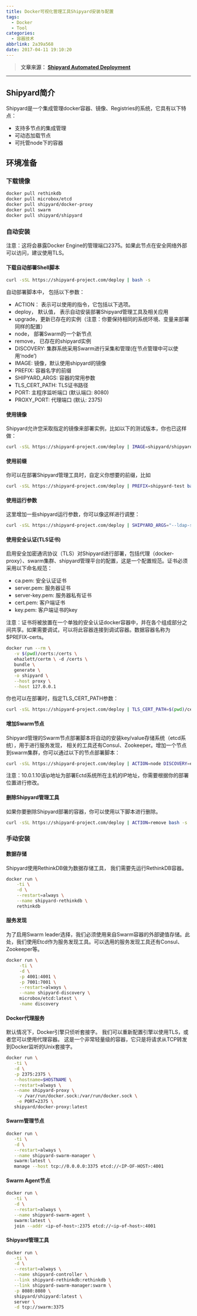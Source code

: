 ```yaml
---
title: Docker可视化管理工具Shipyard安装与配置
tags:
  - Docker
  - Tool
categories:
  - 容器技术
abbrlink: 2a39a568
date: 2017-04-11 19:10:20
---
```

> **文章来源： [Shipyard Automated Deployment](https://shipyard-project.com/docs/deploy/automated/)**

---

## Shipyard简介

Shipyard是一个集成管理docker容器、镜像、Registries的系统，它具有以下特点：

* 支持多节点的集成管理
* 可动态加载节点
* 可托管node下的容器

## 环境准备

### 下载镜像

```bash
docker pull rethinkdb
docker pull microbox/etcd
docker pull shipyard/docker-proxy
docker pull swarm
docker pull shipyard/shipyard
```

### 自动安装

注意：这将会暴露Docker Engine的管理端口2375。如果此节点在安全网络外部可以访问，建议使用TLS。

#### 下载自动部署Shell脚本

```bash
curl -sSL https://shipyard-project.com/deploy | bash -s
```

自动部署脚本中， 包括以下参数：

* ACTION： 表示可以使用的指令，它包括以下选项。
* deploy， 默认值， 表示自动安装部署Shipyard管理工具及相关应用
* upgrade，更新已存在的实例（注意：你要保持相同的系统环境、变量来部署同样的配置）
* node， 部署Swarm的一个新节点
* remove， 已存在的shipyard实例
* DISCOVERY: 集群系统采用Swarm进行采集和管理(在节点管理中可以使用‘node’)
* IMAGE: 镜像，默认使用shipyard的镜像
* PREFIX: 容器名字的前缀
* SHIPYARD_ARGS: 容器的常用参数
* TLS_CERT_PATH: TLS证书路径
* PORT: 主程序监听端口 (默认端口: 8080)
* PROXY_PORT: 代理端口 (默认: 2375)

#### 使用镜像

Shipyard允许您采取指定的镜像来部署实例，比如以下的测试版本，你也已这样做：

```bash
curl -sSL https://shipyard-project.com/deploy | IMAGE=shipyard/shipyard:test bash -s
```

#### 使用前缀

你可以在部署Shipyard管理工具时，自定义你想要的前缀，比如

```bash
curl -sSL https://shipyard-project.com/deploy | PREFIX=shipyard-test bash -s
```

#### 使用运行参数

这里增加一些shipyard运行参数，你可以像这样进行调整：

```bash
curl -sSL https://shipyard-project.com/deploy | SHIPYARD_ARGS="--ldap-server=ldap.example.com --ldap-autocreate-users" bash -s
```

#### 使用安全认证(TLS证书)

启用安全加密通讯协议（TLS）对Shipyard进行部署，包括代理（docker-proxy）、swarm集群、shipyard管理平台的配置，这是一个配置规范。证书必须采用以下命名规范：

* ca.pem: 安全认证证书
* server.pem: 服务器证书
* server-key.pem: 服务器私有证书
* cert.pem: 客户端证书
* key.pem: 客户端证书的key

注意：证书将被放置在一个单独的安全认证docker容器中，并在各个组成部分之间共享。如果需要调试，可以将此容器连接到调试容器。数据容器名称为$PREFIX-certs。

```bash
docker run --rm \
   -v $(pwd)/certs:/certs \
   ehazlett/certm \ -d /certs \
   bundle \
   generate \
   -o shipyard \
   --host proxy \
   --host 127.0.0.1
```

你也可以在部署时，指定TLS_CERT_PATH参数：

```bash
curl -sSL https://shipyard-project.com/deploy | TLS_CERT_PATH=$(pwd)/certs bash -s
```

#### 增加Swarm节点

Shipyard管理的Swarm节点部署脚本将自动的安装key/value存储系统（etcd系统），用于进行服务发现， 相关的工具还有Consul、Zookeeper。增加一个节点到swarm集群，你可以通过以下的节点部署脚本：

```bash
curl -sSL https://shipyard-project.com/deploy | ACTION=node DISCOVERY=etcd://10.0.1.10:4001 bash -s
```

注意：10.0.1.10该ip地址为部署Ectd系统所在主机的IP地址，你需要根据你的部署位置进行修改。

#### 删除Shipyard管理工具

如果你要删除Shipyard部署的容器，你可以使用以下脚本进行删除。

```bash
curl -sSL https://shipyard-project.com/deploy | ACTION=remove bash -s
```

### 手动安装

#### 数据存储

Shipyard使用RethinkDB做为数据存储工具， 我们需要先运行RethinkDB容器。

```bash
docker run \
    -ti \
    -d \
    --restart=always \
    --name shipyard-rethinkdb \
    rethinkdb
```

#### 服务发现

为了启用Swarm leader选择，我们必须使用来自Swarm容器的外部键值存储。此处，我们使用Etcd作为服务发现工具。可以选用的服务发现工具还有Consul、Zookeeper等。

```bash
docker run \
     -ti \
     -d \
     -p 4001:4001 \
     -p 7001:7001 \
     --restart=always \
     --name shipyard-discovery \
     microbox/etcd:latest \
     -name discovery
```

#### Docker代理服务

默认情况下，Docker引擎只侦听套接字。 我们可以重新配置引擎以使用TLS，或者您可以使用代理容器。 这是一个非常轻量级的容器，它只是将请求从TCP转发到Docker监听的Unix套接字。

```bash
docker run \
   -ti \
   -d \
   -p 2375:2375 \
   --hostname=$HOSTNAME \
   --restart=always \
   --name shipyard-proxy \
    -v /var/run/docker.sock:/var/run/docker.sock \
    -e PORT=2375 \
   shipyard/docker-proxy:latest
```

#### Swarm管理节点

```bash
docker run \
   -ti \
   -d \
   --restart=always \
   --name shipyard-swarm-manager \
   swarm:latest \
   manage --host tcp://0.0.0.0:3375 etcd://<IP-OF-HOST>:4001
```

#### Swarm Agent节点

```bash
docker run \
   -ti \
   -d \
   --restart=always \
   --name shipyard-swarm-agent \
   swarm:latest \
   join --addr <ip-of-host>:2375 etcd://<ip-of-host>:4001
```

#### Shipyard管理工具

```bash
docker run \
   -ti \
   -d \
   --restart=always \
   --name shipyard-controller \
   --link shipyard-rethinkdb:rethinkdb \
   --link shipyard-swarm-manager:swarm \
   -p 8080:8080 \
   shipyard/shipyard:latest \
   server \
   -d tcp://swarm:3375
```
